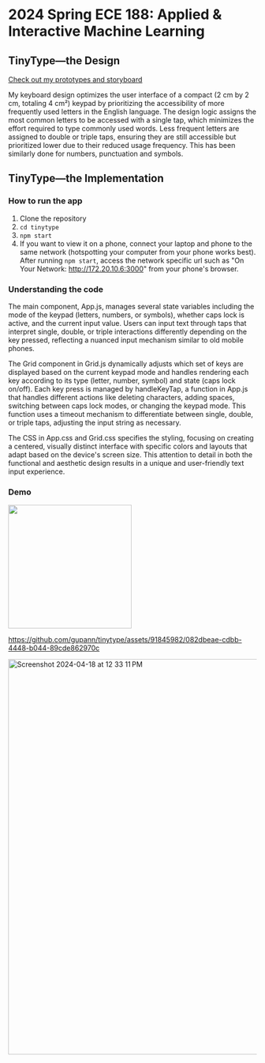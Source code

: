 # 2024 Spring ECE 188: Applied & Interactive Machine Learning

## TinyType—the Design

[Check out my prototypes and storyboard](https://docs.google.com/presentation/d/1SPL_SNFfWVUX5HuODdvf05jS8XQfyndW5x2WBPxmhqI/edit?usp=sharing)

My keyboard design optimizes the user interface of a compact (2 cm by 2 cm, totaling 4 cm²) keypad by prioritizing the accessibility of more frequently used letters in the English language. The design logic assigns the most common letters to be accessed with a single tap, which minimizes the effort required to type commonly used words. Less frequent letters are assigned to double or triple taps, ensuring they are still accessible but prioritized lower due to their reduced usage frequency. This has been similarly done for numbers, punctuation and symbols.

## TinyType—the Implementation

### How to run the app
1. Clone the repository 
2. `cd tinytype`
3. `npm start`
4. If you want to view it on a phone, connect your laptop and phone to the same network (hotspotting your computer from your phone works best). After running `npm start`, access the network specific url such as "On Your Network:  http://172.20.10.6:3000" from your phone's browser.

### Understanding the code
The main component, App.js, manages several state variables including the mode of the keypad (letters, numbers, or symbols), whether caps lock is active, and the current input value. Users can input text through taps that interpret single, double, or triple interactions differently depending on the key pressed, reflecting a nuanced input mechanism similar to old mobile phones.

The Grid component in Grid.js dynamically adjusts which set of keys are displayed based on the current keypad mode and handles rendering each key according to its type (letter, number, symbol) and state (caps lock on/off). Each key press is managed by handleKeyTap, a function in App.js that handles different actions like deleting characters, adding spaces, switching between caps lock modes, or changing the keypad mode. This function uses a timeout mechanism to differentiate between single, double, or triple taps, adjusting the input string as necessary.

The CSS in App.css and Grid.css specifies the styling, focusing on creating a centered, visually distinct interface with specific colors and layouts that adapt based on the device's screen size. This attention to detail in both the functional and aesthetic design results in a unique and user-friendly text input experience.

### Demo
<img src="https://github.com/gupann/tinytype/assets/91845982/51a7dec3-f1c6-4d6d-a842-4f453a0d21e1" width="250" >

https://github.com/gupann/tinytype/assets/91845982/082dbeae-cdbb-4448-b044-89cde862970c

<img width="800" alt="Screenshot 2024-04-18 at 12 33 11 PM" src="https://github.com/gupann/tinytype/assets/91845982/9b12b0c3-e72a-4310-91af-89916c7bc246">
